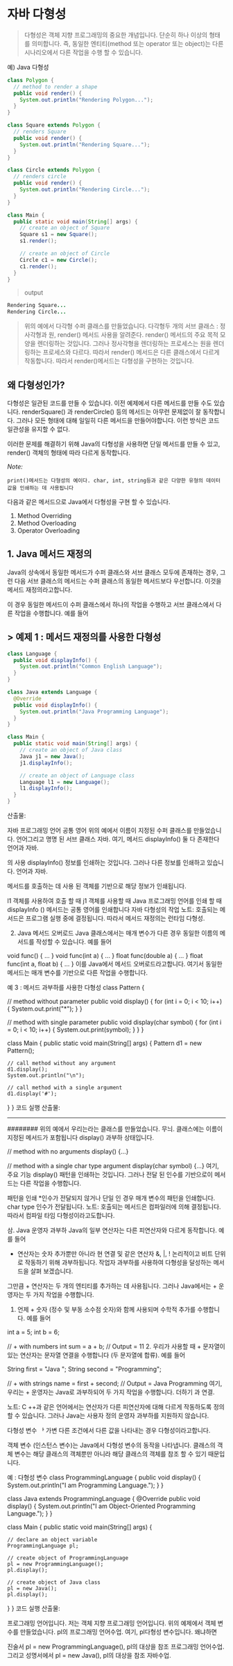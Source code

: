 # 자바 다형성

> 다형성은 객체 지향 프로그래밍의 중요한 개념입니다. 단순히 하나 이상의 형태를 의미합니다.
즉, 동일한 엔티티(method 또는 operator 또는 object)는 다른 시나리오에서 다른 작업을 수행 할 수 있습니다.

예) Java 다형성

```java
class Polygon {
  // method to render a shape
  public void render() {
    System.out.println("Rendering Polygon...");
  }
}

class Square extends Polygon {
  // renders Square
  public void render() {
    System.out.println("Rendering Square...");
  }
}

class Circle extends Polygon {
  // renders circle
  public void render() {
    System.out.println("Rendering Circle...");
  }
}

class Main {
  public static void main(String[] args) {    
    // create an object of Square
    Square s1 = new Square();
    s1.render();

    // create an object of Circle
    Circle c1 = new Circle();
    c1.render();
  }
}
```
> output
```java
Rendering Square...
Rendering Circle...
```
> 위의 예에서 다각형 수퍼 클래스를 만들었습니다. 다각형두 개의 서브 클래스 : 정사각형과 원, render() 메서드 사용을 알려준다.
render() 메서드의 주요 목적 모양을 렌더링하는 것입니다. 그러나 정사각형을 렌더링하는 프로세스는 원을 렌더링하는 프로세스와 다르다.
따라서 render() 메서드은 다른 클래스에서 다르게 작동합니다. 따라서  render()메서드는 다형성을 구현하는 것입니다.

## 왜 다형성인가?
다형성은 일관된 코드를 만들 수 있습니다. 이전 예제에서 다른 메서드를 만들 수도 있습니다. renderSquare() 과 renderCircle() 등의 메서드는 아무런 문제없이 잘 동작합니다. 그러나 모든 형태에 대해 일일히 다른 메서드을 만들어야합니다. 이런 방식은 코드 일관성을 유지할 수 없다.

이러한 문제를 해결하기 위해 Java의 다형성을 사용하면 단일 메서드를 만들 수 있고, render() 객체의 형태에 따라 다르게 동작합니다.

*Note:*
```
print()메서드는 다형성의 예이다. char, int, string등과 같은 다양한 유형의 데이터 값을 인쇄하는 데 사용됩니다 
```
  
다음과 같은 메서드으로 Java에서 다형성을 구현 할 수 있습니다.  
1. Method Overriding
2. Method Overloading
3. Operator Overloading

## 1. Java 메서드 재정의
Java의 상속에서 동일한 메서드가 수퍼 클래스와 서브 클래스 모두에 존재하는 경우, 그런 다음 서브 클래스의 메서드는 수퍼 클래스의 동일한 메서드보다 우선합니다. 이것을 메서드 재정의라고합니다.

이 경우 동일한 메서드이 수퍼 클래스에서 하나의 작업을 수행하고 서브 클래스에서 다른 작업을 수행합니다. 예를 들어

## > 예제 1 : 메서드 재정의를 사용한 다형성
> 
```java
class Language {
  public void displayInfo() {
    System.out.println("Common English Language");
  }
}

class Java extends Language {
  @Override
  public void displayInfo() {
    System.out.println("Java Programming Language");
  }
}

class Main {
  public static void main(String[] args) {
    // create an object of Java class
    Java j1 = new Java();
    j1.displayInfo();

    // create an object of Language class
    Language l1 = new Language();
    l1.displayInfo();
  }
}
```

산출물:

자바 프로그래밍 언어
공통 영어
위의 예에서 이름이 지정된 수퍼 클래스를 만들었습니다. 언어그리고 명명 된 서브 클래스 자바. 여기, 메서드 displayInfo() 둘 다 존재한다 언어과 자바.

의 사용 displayInfo() 정보를 인쇄하는 것입니다. 그러나 다른 정보를 인쇄하고 있습니다. 언어과 자바.

메서드를 호출하는 데 사용 된 객체를 기반으로 해당 정보가 인쇄됩니다.

l1 객체를 사용하여 호출 할 때 j1 객체를 사용할 때 Java 프로그래밍 언어를 인쇄 할 때 displayInfo () 메서드는 공통 영어를 인쇄합니다
자바 다형성의 작업
노트: 호출되는 메서드은 프로그램 실행 중에 결정됩니다. 따라서 메서드 재정의는 런타임 다형성.

2. Java 메서드 오버로드
Java 클래스에서는 매개 변수가 다른 경우 동일한 이름의 메서드를 작성할 수 있습니다. 예를 들어

void func() { ... }
void func(int a) { ... }
float func(double a) { ... }
float func(int a, float b) { ... }
이를 Java에서 메서드 오버로드라고합니다. 여기서 동일한 메서드는 매개 변수를 기반으로 다른 작업을 수행합니다.

예 3 : 메서드 과부하를 사용한 다형성
class Pattern {

  // method without parameter
  public void display() {
    for (int i = 0; i < 10; i++) {
      System.out.print("*");
    }
  }

  // method with single parameter
  public void display(char symbol) {
    for (int i = 0; i < 10; i++) {
      System.out.print(symbol);
    }
  }
}

class Main {
  public static void main(String[] args) {
    Pattern d1 = new Pattern();

    // call method without any argument
    d1.display();
    System.out.println("\n");

    // call method with a single argument
    d1.display('#');
  }
}
코드 실행
산출물:

*********

########
위의 예에서 우리는라는 클래스를 만들었습니다. 무늬. 클래스에는 이름이 지정된 메서드가 포함됩니다 display() 과부하 상태입니다.

// method with no arguments
display() {...}

// method with a single char type argument
display(char symbol) {...}
여기, 주요 기능 display() 패턴을 인쇄하는 것입니다. 그러나 전달 된 인수를 기반으로이 메서드는 다른 작업을 수행합니다.

패턴을 인쇄 *인수가 전달되지 않거나
단일 인 경우 매개 변수의 패턴을 인쇄합니다. char type 인수가 전달됩니다.
노트: 호출되는 메서드은 컴파일러에 의해 결정됩니다. 따라서 컴파일 타임 다형성이라고도합니다.

삼. Java 운영자 과부하
Java의 일부 연산자는 다른 피연산자와 다르게 동작합니다. 예를 들어

+ 연산자는 숫자 추가뿐만 아니라 현 연결 및
같은 연산자 &, |, ! 논리적이고 비트 단위로 작동하기 위해 과부하됩니다.
작업자 과부하를 사용하여 다형성을 달성하는 메서드을 살펴 보겠습니다.

그만큼 + 연산자는 두 개의 엔티티를 추가하는 데 사용됩니다. 그러나 Java에서는 + 운영자는 두 가지 작업을 수행합니다.

1. 언제 + 숫자 (정수 및 부동 소수점 숫자)와 함께 사용되며 수학적 추가를 수행합니다. 예를 들어

int a = 5;
int b = 6;

// + with numbers
int sum = a + b;  // Output = 11
2. 우리가 사용할 때 + 문자열이있는 연산자는 문자열 연결을 수행합니다 (두 문자열에 합류). 예를 들어

String first = "Java ";
String second = "Programming";

// + with strings
name = first + second;  // Output = Java Programming
여기, 우리는 + 운영자는 Java로 과부하되어 두 가지 작업을 수행합니다. 더하기 과 연결.

노트: C ++과 같은 언어에서는 연산자가 다른 피연산자에 대해 다르게 작동하도록 정의 할 수 있습니다. 그러나 Java는 사용자 정의 운영자 과부하를 지원하지 않습니다.

다형성 변수
ᅡ 가변 다른 조건에서 다른 값을 나타내는 경우 다형성이라고합니다.

객체 변수 (인스턴스 변수)는 Java에서 다형성 변수의 동작을 나타냅니다. 클래스의 객체 변수는 해당 클래스의 객체뿐만 아니라 해당 클래스의 객체를 참조 할 수 있기 때문입니다.

예 : 다형성 변수
class ProgrammingLanguage {
  public void display() {
    System.out.println("I am Programming Language.");
  }
}

class Java extends ProgrammingLanguage {
  @Override
  public void display() {
    System.out.println("I am Object-Oriented Programming Language.");
  }
}

class Main {
  public static void main(String[] args) {

    // declare an object variable
    ProgrammingLanguage pl;

    // create object of ProgrammingLanguage
    pl = new ProgrammingLanguage();
    pl.display();

    // create object of Java class
    pl = new Java();
    pl.display();
  }
}
코드 실행
산출물:

프로그래밍 언어입니다.
저는 객체 지향 프로그래밍 언어입니다.
위의 예제에서 객체 변수를 만들었습니다. pl의 프로그래밍 언어수업. 여기, pl다형성 변수입니다. 왜냐하면

진술서 pl = new ProgrammingLanguage(), pl의 대상을 참조 프로그래밍 언어수업.
그리고 성명서에서 pl = new Java(), pl의 대상을 참조 자바수업.
